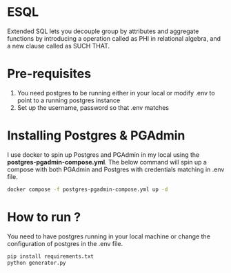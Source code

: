 # ESQL

Extended SQL lets you decouple group by attributes and aggregate functions by introducing a operation called as PHI in relational algebra, 
and a new clause called as SUCH THAT.

# Pre-requisites
1. You need postgres to be running either in your local or modify .env to point to a running postgres instance
2. Set up the username, password so that .env matches

# Installing Postgres & PGAdmin
I use docker to spin up Postgres and PGAdmin in my local using the <strong>postgres-pgadmin-compose.yml</strong>.
The below command will spin up a compose with both PGAdmin and Postgres with credentials matching in .env file.
```bash
docker compose -f postgres-pgadmin-compose.yml up -d
```

# How to run ?
You need to have postgres running in your local machine or change the configuration of postgres in the .env file.
```bash
pip install requirements.txt
python generator.py
```
